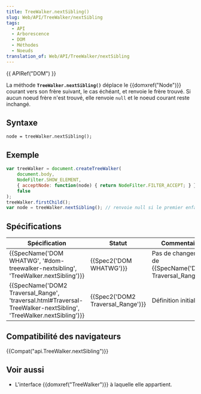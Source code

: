 ```yaml
---
title: TreeWalker.nextSibling()
slug: Web/API/TreeWalker/nextSibling
tags:
  - API
  - Arborescence
  - DOM
  - Méthodes
  - Noeuds
translation_of: Web/API/TreeWalker/nextSibling
---
```

{{ APIRef("DOM") }}

La méthode **`TreeWalker.nextSibling()`** déplace le {{domxref("Node")}} courant vers son frère suivant, le cas échéant, et renvoie le frère trouvé. Si aucun noeud frère n'est trouvé, elle renvoie `null` et le noeud courant reste inchangé.

## Syntaxe

    node = treeWalker.nextSibling();

## Exemple

```js
var treeWalker = document.createTreeWalker(
    document.body,
    NodeFilter.SHOW_ELEMENT,
    { acceptNode: function(node) { return NodeFilter.FILTER_ACCEPT; } },
    false
);
treeWalker.firstChild();
var node = treeWalker.nextSibling(); // renvoie null si le premier enfant de l'élément racine n'a pas de frère
```

## Spécifications

| Spécification                                                                                                                                            | Statut                                       | Commentaire                                                           |
| -------------------------------------------------------------------------------------------------------------------------------------------------------- | -------------------------------------------- | --------------------------------------------------------------------- |
| {{SpecName('DOM WHATWG', '#dom-treewalker-nextsibling', 'TreeWalker.nextSibling')}}                                         | {{Spec2('DOM WHATWG')}}             | Pas de changement de {{SpecName('DOM2 Traversal_Range')}} |
| {{SpecName('DOM2 Traversal_Range', 'traversal.html#Traversal-TreeWalker-nextSibling', 'TreeWalker.nextSibling')}} | {{Spec2('DOM2 Traversal_Range')}} | Définition initiale.                                                  |

## Compatibilité des navigateurs

{{Compat("api.TreeWalker.nextSibling")}}

## Voir aussi

- L'interface {{domxref("TreeWalker")}} à laquelle elle appartient.
